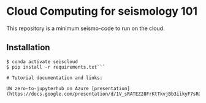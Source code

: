 # Cloud Computing for seismology 101

This repository is a minimum seismo-code to run on the cloud.

## Installation
```$ conda create -n seiscloud python=3.8 pip
$ conda activate seiscloud
$ pip install -r requirements.txt```

# Tutorial documentation and links:

UW zero-to-jupyterhub on Azure [presentation](https://docs.google.com/presentation/d/1V_sRATEZ28FrKtTkvjBb3iikyF7sR0SsODVfZadG5ow/edit#slide=id.g12c9eb08c38_0_362)
